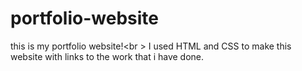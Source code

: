 # portfolio-website
this is my portfolio website!<br \>
I used HTML and CSS to make this website with links to the work that i have done.
